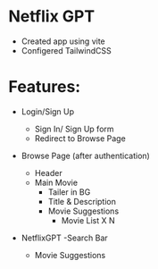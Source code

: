 
# Netflix GPT

- Created app using vite
- Configered TailwindCSS 

# Features: 
- Login/Sign Up
    - Sign In/ Sign Up form
    - Redirect to Browse Page
- Browse Page (after authentication)
    - Header
    - Main Movie
        - Tailer in BG
        - Title & Description
        - Movie Suggestions
            - Movie List X N

- NetflixGPT
    -Search Bar
    - Movie Suggestions